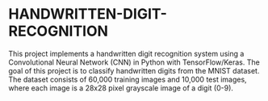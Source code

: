 # HANDWRITTEN-DIGIT-RECOGNITION
This project implements a handwritten digit recognition system using a Convolutional Neural Network (CNN) in Python with TensorFlow/Keras.
The goal of this project is to classify handwritten digits from the MNIST dataset. The dataset consists of 60,000 training images and 10,000 test images, where each image is a 28x28 pixel grayscale image of a digit (0-9).
